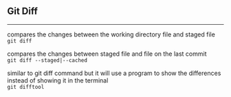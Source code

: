 ## Git Diff

---

compares the changes between the working directory file and staged file  
`git diff `

compares the changes between staged file and file on the last commit  
`git diff --staged|--cached`

similar to git diff command but it will use a program to show the differences instead of showing
it in the terminal  
`git difftool`
